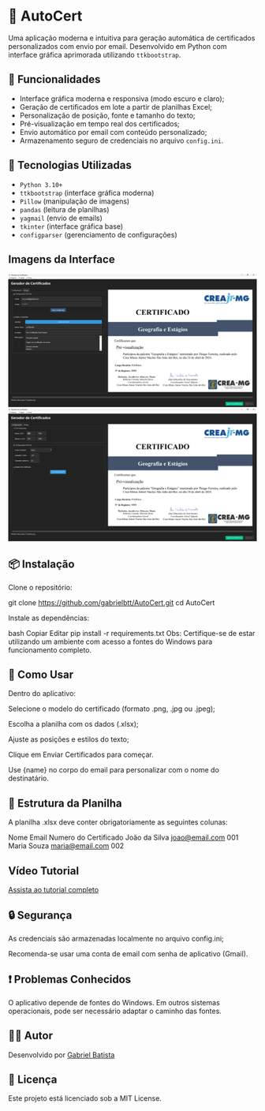 # 🧾 AutoCert

Uma aplicação moderna e intuitiva para geração automática de certificados personalizados com envio por email. Desenvolvido em Python com interface gráfica aprimorada utilizando `ttkbootstrap`.

## 🎯 Funcionalidades

- Interface gráfica moderna e responsiva (modo escuro e claro);
- Geração de certificados em lote a partir de planilhas Excel;
- Personalização de posição, fonte e tamanho do texto;
- Pré-visualização em tempo real dos certificados;
- Envio automático por email com conteúdo personalizado;
- Armazenamento seguro de credenciais no arquivo `config.ini`.

## 🧰 Tecnologias Utilizadas

- `Python 3.10+`
- `ttkbootstrap` (interface gráfica moderna)
- `Pillow` (manipulação de imagens)
- `pandas` (leitura de planilhas)
- `yagmail` (envio de emails)
- `tkinter` (interface gráfica base)
- `configparser` (gerenciamento de configurações)

## Imagens da Interface

![Configurações](https://github.com/gabrielbtt/AutoCert/blob/main/docs/Config.png)
![Design](https://github.com/gabrielbtt/AutoCert/blob/main/docs/Design.png)

## 📦 Instalação

Clone o repositório:

git clone https://github.com/gabrielbtt/AutoCert.git
cd AutoCert

Instale as dependências:

bash
Copiar
Editar
pip install -r requirements.txt
Obs: Certifique-se de estar utilizando um ambiente com acesso a fontes do Windows para funcionamento completo.

## 🚀 Como Usar
Dentro do aplicativo:

Selecione o modelo do certificado (formato .png, .jpg ou .jpeg);

Escolha a planilha com os dados (.xlsx);

Ajuste as posições e estilos do texto;

Clique em Enviar Certificados para começar.

Use {name} no corpo do email para personalizar com o nome do destinatário.

## 📁 Estrutura da Planilha
A planilha .xlsx deve conter obrigatoriamente as seguintes colunas:

Nome	Email	Numero do Certificado
João da Silva	joao@email.com	001
Maria Souza	maria@email.com	002

## Vídeo Tutorial

[Assista ao tutorial completo](https://www.youtube.com/watch?v=ImA_r1pWFK0)

## 🔒 Segurança
As credenciais são armazenadas localmente no arquivo config.ini;

Recomenda-se usar uma conta de email com senha de aplicativo (Gmail).

## ❗ Problemas Conhecidos
O aplicativo depende de fontes do Windows. Em outros sistemas operacionais, pode ser necessário adaptar o caminho das fontes.

## 👨‍💻 Autor
Desenvolvido por [Gabriel Batista]([https://link.com](https://www.linkedin.com/in/gabrielbtt/))

## 📃 Licença
Este projeto está licenciado sob a MIT License.

